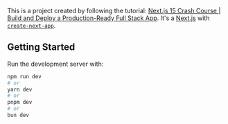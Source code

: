 This is a project created by following the tutorial: [Next.js 15 Crash Course | Build and Deploy a Production-Ready Full Stack App](https://www.youtube.com/watch?v=Zq5fmkH0T78).
It's a [Next.js](https://nextjs.org) with [`create-next-app`](https://nextjs.org/docs/app/api-reference/cli/create-next-app).


## Getting Started

Run the development server with:

```bash
npm run dev
# or
yarn dev
# or
pnpm dev
# or
bun dev
```
